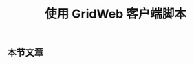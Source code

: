 ﻿---
title: 使用 GridWeb 客户端脚本
type: docs
weight: 100
url: /zh/java/working-with-gridweb-client-side-script/
---
## **本节文章**

